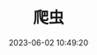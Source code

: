 ---
pageComponent: 
  name: Catalogue
  data: 
    key: python/40.爬虫
    imgUrl: /img/category/deep-learning.png
    description: 爬虫学的好，牢饭少不了
title: 爬虫
permalink: /python/spider/
date: 2023-06-02 10:49:20
---